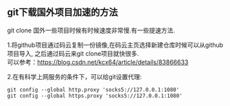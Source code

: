 ## git下载国外项目加速的方法

git clone 国外一些项目时候有时候速度非常慢.有一些提速方法.

1.将github项目通过码云复制一份镜像,在码云主页选择新建仓库时候可以从github项目导入, 之后通过码云来git clone项目就快很多.   
可以参考：https://blog.csdn.net/kcx64/article/details/83866633


2.在有科学上网服务的条件下，可以给git设置代理:  
```
git config --global http.proxy 'socks5://127.0.0.1:1080'
git config --global https.proxy 'socks5://127.0.0.1:1080'

```